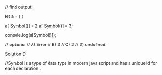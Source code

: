 // find output:

let a = {
}

a[ Symbol()] = 2
a[ Symbol()] = 3;

console.log(a[Symbol()]);

// options:
// A) Error
// B) 3
// C) 2
// D) undefined

Solution
D

//Symbol is a type of data type in modern java script and has a unique id for each declaration .
